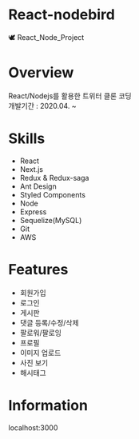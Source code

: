 # React-nodebird
🕊 React_Node_Project

# Overview
React/Nodejs를 활용한 트위터 클론 코딩<br/>
개발기간 : 2020.04. ~

# Skills
* React
* Next.js
* Redux & Redux-saga
* Ant Design
* Styled Components 
* Node
* Express
* Sequelize(MySQL)
* Git
* AWS

# Features
* 회원가입
* 로그인
* 게시판
* 댓글 등록/수정/삭제
* 팔로워/팔로잉
* 프로필
* 이미지 업로드
* 사진 보기
* 해시태그


# Information
localhost:3000


